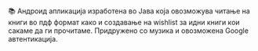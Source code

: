 📚 Aндроид апликација изработена во Јава која овозможува читање на книги во пдф формат како и создавање на wishlist за идни книги кои сакаме да ги прочитаме. Придружено со музика и овозможена Google автентикација. 
